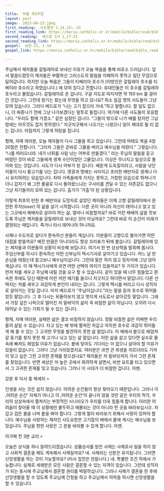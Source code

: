 ```yaml
---

title:  부활 제3주일
layout: post 
image:  2023-04-23.jpeg
first_reading:  사도행전 2,14.22ㄴ-33
first_reading_link: https://maria.catholic.or.kr/mobile/bible/read/bible_read.asp?m=2&n=151&p=2
second_reading:  베드로 1서 1,17-21
second_reading_link: https://maria.catholic.or.kr/mobile/bible/read/bible_read.asp?m=2&n=167&p=1
gospel:  요한 21, 1-14
gospel_link: https://maria.catholic.or.kr/mobile/bible/read/bible_read.asp?m=2&n=150&p=21

---
```


주님께서 제자들을 갈릴레아로 보내신 이유가 오늘 복음을 통해 비로소 드러납니다. 앞서 말씀드렸듯이 제자들은 부활하신 그리스도의 말씀을 이해하지 못하고 일단 무덤으로 달려갑니다. 하지만 오늘 복음은 그들이 티베리아 호수가 (이방인은 갈릴레아 호수를 티베이라 호수라고 하였습니다.) 에 모여 있다고 전합니다. 유대인들은 이 호수를 갈릴레아 호수라고 불렀습니다. 갈릴레아로 온 겁니다. 구글 지도로 따지자면 약 150 km 를 걸어간 것입니다. 그런데 왔기는 왔는데 무엇을 하고 있나요? 최소 일곱 명의 사도들이 그냥 모여 있습니다. 그러다 베드로가 “나는 고기 잡으러 가네.”하고 말합니다. 할 일도 없으니, 더 짜증나기 전에 그냥 나가보겠다는 말투로 들립니다. 여기에 다른 사도들이 호응합니다. “우리도 함께 가겠소.” 같은 심정인 겁니다. “그들이 밖으로 나가 배를 탔지만 그날 밤에는 아무것도 잡지 못하였다.” 지긋지긋해서 나오기는 나왔으니 일이 제대로 될 리 없는 겁니다. 아침까지 그렇게 허탕을 칩니다.

형제, 자매 여러분, 오늘 제자들이 다시 그물을 쥐고 있습니다. 그런데 마태오 복음 4장 20절은 전합니다. “그러자 그들은 곧바로 그물을 버리고 예수님을 따랐다.” 그렇습니다. “나를 따라오너라. 내가 너희를 사람 낚는 어부로 만들겠다.” 라는 주님의 말씀을 듣고 버렸던 것이 바로 그들에게 생계 수단이었던 그물입니다. 이상은 무너지고 일상으로 돌아와 있는 것입니다. 사도가 다시 어부가 된 겁니다. 배운게 도둑질이라고, 사람을 낚던 이들이 다시 물고기를 낚는 겁니다. 영광과 명예는 사라지고 초라한 배반자로 생계나 다시 유지하려는 모습입니다. 차마 가족들에게 가지는 못하고, 거창한 모습으로 뛰쳐나가더니 갑자기 왜 그런 몰골로 다시 돌아왔느냐는 구사리를 견딜 수 있는 자존감도 없으니 그냥 자기들끼리 모여 있는 겁니다. 출가가 ‘가출‘이 된 상황입니다.

이렇게 최후의 만찬 후 배반자요 도망자로 살았던 제자들은 이제 고향 갈릴레아에서 완전한 루저(loser) 의 삶을 살기 시작합니다. 다른 곳이 아니라 자신이 태어나고 알고 있는 그곳에서 패배자로 살아야 하는 삶, 얼마나 비참할까요? 바로 이런 패배의 삶을 맛보도록 주님은 제자들을 갈릴레아로 보내신 것이 아닐까요? 그런데 바로 이 순간이 미래가 결정되는 때입니다. 죽거나 타시 태어나야 하니까요.

사제나 수도자로 살다가 환속하신 분들이 계십니다. 이분들이 고향으로 돌아가면 어떤 대접을 받을까요? 예전 만큼은 아니더라도 항상 꼬리표가 뒤에 붙습니다. 갈릴레아에 있는 제자들과 이분들의 상황이 비슷해 보입니다. 여기서 한 번 상상력을 발휘해 봅시다. 주임신부를 하시다 환속하신 어떤 신부님이 택시기사로 살아가고 있습니다. 어느 날 한 손님을 태웠는데 알고보니 예수님이십니다. 그런데 말은 하지 않고 뒷자석에 그냥 앉아 계십니다. 이 때 택시기사에게 과연 어떤 선택의 여지가 있을까요? 두 가지가 있습니다. 먼저 차를 세우고 주님께 내릴 것을 요구 할 수 있습니다. 같이 있을 때 너무 힘들었고 환속한 후에도 당신 때문에 이런 저런 얘기를 들으니 지긋지긋 하다면서 말입니다. 다른 선택지는 차를 세우고 과감하게 본인이 내리는 겁니다. 그렇게 택시를 버리고 다시 성직자로 살아가는 것일 겁니다. 마치 베드로가 “주님이십니다.”라는 말을 듣자 호수로 뛰어들었듯 말입니다. 그 후 다시는 뒤돌아보지 않고 멋지게 사도로서 살아갔듯 말입니다. 그래서 가장 깊은 나락으로 떨어진 저 밑바닥의 삶이 꼭 비참한 삶이 아닙니다. 오히려 다시 태어날 수 있는 기회가 될 수 있는 겁니다.

형제, 자매 여러분, 실패한 삶은 결코 비참하지 않습니다. 정말 비참한 삶은 어쩌면 우리들의 삶일 수 있습니다. 타고 있는 배 밖에 펼쳐진 차갑고 아득한 호수로 과감히 뛰어들게 해 줄 수 있는 그 고귀한 무엇을 발견하지 못한 삶 말입니다. 이 배에서 뭍으로 헤엄쳐 갈 동기를 찾지 못한 채 고기나 낚고 있는 삶 말입니다. 이런 삶을 살고 있다면 실수로 물 속에 빠져도 헤엄칠 이유가 없습니다. 뭍에 닿아도 기다리는 이 없으니 살아야 할 이유가 있을리 없습니다. 그러다 그냥 가라앉겠지요. 여러분은 과연 큰 희생을 치르더라도 기꺼이 닿고 싶은 그런 고귀한 존재를 찾으셨나요? 제자들은 저 밑바닦까지 가서 그런 존재를 찾았습니다. 반면 세상은 저 높은 곳에서 화려하게 살면서, 비싼 요트를 타고 있으면서 그 고귀한 존재를 잊고 있습니다. 그러니 이 시대가 더 비참한 겁니다. 아멘.

강론 후 미사 중 메세지 >

인생을 사는 것은 쉽지 않습니다. 어려운 순간들이 항상 찾아오기 때문입니다. 그러나 이 ‚어려운 순간‘ 자체가 아니고 이 ‚어려운 순간‘이 끝나지 않을 것만 같은 우리의 착각, 우리의 상상속에서 펼쳐지는 부정적인 시나리오가 우리를 더욱 힘들게 합니다. 이러한 어려움이 찾아올 때 이 상황에만 몰두하고 매몰되는 것이 아니라 먼 곳을 바라보십시오. 차갑고 검은 물을 너머 뭍을 봐야 합니다. 그렇게 멀리 바라보기 위해서 사랑이 있어야 합니다. 예수님을 사랑하는 제자인 사도요한은 고기잡이 배에서 뭍에 계시는 예수님을 보았습니다. 주님을 향한 사랑은 그 분을 바라볼 수 있게 합니다. 아멘.

아가페 전 3분 교리 >

오늘은 상식을 하나 알려드리겠습니다. 성품성사를 받은 사제는 사제로서 일을 하지 않고 사회적 결혼을 해도 계속해서 사제일까요? 네. 사제라는 신분은 유지됩니다. 그러면 신앙생활을 하는 것이 가능할까요? (미사 집전은 안됩니다.) 네. 특별한 조건 하에서 가능합니다. 실제로 세례받은 모든 사람은 결혼할 수 있는 자격이 있습니다. 그런데 성직자가 되는 동시에 주교님께서 결혼할 권리를 박탈하십니다. 그러나 사제가 결혼을 한 후에 신앙생활을 할 수 있도록 주교님께 간청을 하고 주교님께서 허락을 하시면 신앙생활을 할 수 있습니다. 
